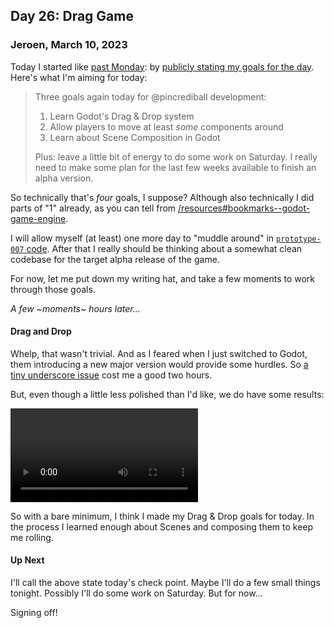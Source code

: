 ## Day 26: Drag Game

### **Jeroen**, March 10, 2023

Today I started like [past Monday](#post-2023-03-06):
by [publicly stating my goals for the day](https://mastodon.social/@jeroenheijmans/109998383905771802).
Here's what I'm aiming for today:

> Three goals again today for @pincrediball development:
>
> 1. Learn Godot's Drag & Drop system
> 2. Allow players to move at least _some_ components around
> 3. Learn about Scene Composition in Godot
>
> Plus: leave a little bit of energy to do some work on Saturday.
> I really need to make some plan for the last few weeks available to finish an alpha version.

So technically that's _four_ goals, I suppose?
Although also technically I did parts of "1" already, as you can tell from [/resources#bookmarks--godot-game-engine](/resources#bookmarks--godot-game-engine).

I will allow myself (at least) one more day to "muddle around" in [`prototype-007` code](https://github.com/pincrediball/prototype-007).
After that I really should be thinking about a somewhat clean codebase for the target alpha release of the game.

For now, let me put down my writing hat, and take a few moments to work through those goals.

_A few ~moments~ hours later..._

#### Drag and Drop

Whelp, that wasn't trivial.
And as I feared when I just switched to Godot, them introducing a new major version would provide some hurdles.
So [a tiny underscore issue](https://gamedev.stackexchange.com/questions/204808/drag-and-drop-differences-between-godot-3-and-4) cost me a good two hours.

But, even though a little less polished than I'd like, we do have some results:

<video controls loop style="max-width: 530px">
  <source src="/img/pincrediball-prototype-007-part3.mp4" type="video/mp4" />
  Video recording the Tutorial Pinball Machine, layer for layer appearing
</video>

So with a bare minimum, I think I made my Drag & Drop goals for today.
In the process I learned enough about Scenes and composing them to keep me rolling.

#### Up Next

I'll call the above state today's check point.
Maybe I'll do a few small things tonight.
Possibly I'll do some work on Saturday.
But for now...

Signing off!
